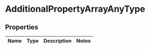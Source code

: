

# AdditionalPropertyArrayAnyType


## Properties

| Name | Type | Description | Notes |
|------------ | ------------- | ------------- | -------------|



